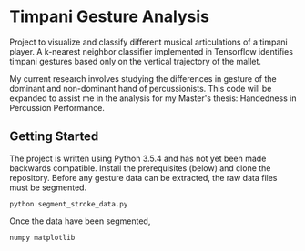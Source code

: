 # Timpani Gesture Analysis

Project to visualize and classify different musical articulations of a timpani player. A k-nearest neighbor classifier implemented in Tensorflow identifies timpani gestures based only on the vertical trajectory of the mallet.

My current research involves studying the differences in gesture of the dominant and non-dominant hand of percussionists. This code will be expanded to assist me in the analysis for my Master's thesis: Handedness in Percussion Performance.

## Getting Started

The project is written using Python 3.5.4 and has not yet been made backwards compatible. Install the prerequisites (below) and clone the repository. Before any gesture data can be extracted, the raw data files must be segmented.
```
python segment_stroke_data.py
```
Once the data have been segmented, 
```
numpy matplotlib
```
